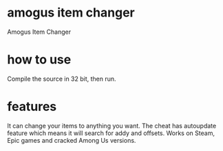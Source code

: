 # amogus item changer
Amogus Item Changer

# how to use
Compile the source in 32 bit, then run.

# features
It can change your items to anything you want.
The cheat has autoupdate feature which means it will search for addy and offsets.
Works on Steam, Epic games and cracked Among Us versions.
